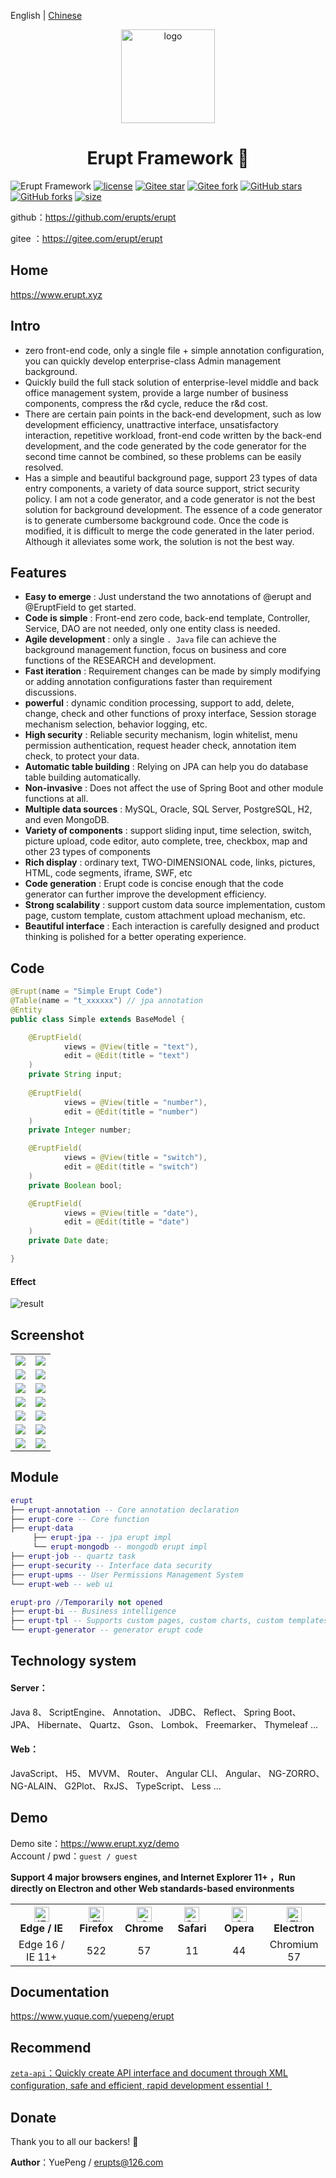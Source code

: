 English | [Chinese](./README-zh.md)

<p align="center"><img src="./erupt-web/src/main/resources/public/erupt.svg" height="150" alt="logo"/></p>
<h1 align="center"> Erupt Framework 🚀 </h1>

![Erupt Framework](https://img.shields.io/badge/Erupt-Framework-brightgreen)
[![license](https://img.shields.io/badge/license-Apache%202-blue)](./LICENSE)
[![Gitee star](https://gitee.com/erupt/erupt/badge/star.svg?theme=dark)](https://gitee.com/erupt/erupt)
[![Gitee fork](https://gitee.com/erupt/erupt/badge/fork.svg?theme=dark)](https://gitee.com/erupt/erupt)
[![GitHub stars](https://img.shields.io/github/stars/erupts/erupt?style=social)](https://github.com/erupts/erupt)
[![GitHub forks](https://img.shields.io/github/forks/erupts/erupt?style=social)](https://github.com/erupts/erupt)
[![size](https://img.shields.io/github/repo-size/erupts/erupt)](./)  

github：https://github.com/erupts/erupt  

gitee ：https://gitee.com/erupt/erupt  

## Home
https://www.erupt.xyz

## Intro
+ zero front-end code, only a single file + simple annotation configuration, you can quickly develop enterprise-class Admin management background.
+ Quickly build the full stack solution of enterprise-level middle and back office management system, provide a large number of business components, compress the r&d cycle, reduce the r&d cost.
+ There are certain pain points in the back-end development, such as low development efficiency, unattractive interface, unsatisfactory interaction, repetitive workload, front-end code written by the back-end development, and the code generated by the code generator for the second time cannot be combined, so these problems can be easily resolved.
+ Has a simple and beautiful background page, support 23 types of data entry components, a variety of data source support, strict security policy.
I am not a code generator, and a code generator is not the best solution for background development. The essence of a code generator is to generate cumbersome background code. Once the code is modified, it is difficult to merge the code generated in the later period. Although it alleviates some work, the solution is not the best way.

## Features
+ **Easy to emerge** : Just understand the two annotations of @erupt and @EruptField to get started.
+ **Code is simple** : Front-end zero code, back-end template, Controller, Service, DAO are not needed, only one entity class is needed.
+ **Agile development** : only a single `. Java` file can achieve the background management function, focus on business and core functions of the RESEARCH and development.
+ **Fast iteration** : Requirement changes can be made by simply modifying or adding annotation configurations faster than requirement discussions.
+ **powerful** : dynamic condition processing, support to add, delete, change, check and other functions of proxy interface, Session storage mechanism selection, behavior logging, etc.
+ **High security** : Reliable security mechanism, login whitelist, menu permission authentication, request header check, annotation item check, to protect your data.
+ **Automatic table building** : Relying on JPA can help you do database table building automatically.
+ **Non-invasive** : Does not affect the use of Spring Boot and other module functions at all.
+ **Multiple data sources** : MySQL, Oracle, SQL Server, PostgreSQL, H2, and even MongoDB.
+ **Variety of components** : support sliding input, time selection, switch, picture upload, code editor, auto complete, tree, checkbox, map and other 23 types of components
+ **Rich display** : ordinary text, TWO-DIMENSIONAL code, links, pictures, HTML, code segments, iframe, SWF, etc
+ **Code generation** : Erupt code is concise enough that the code generator can further improve the development efficiency.
+ **Strong scalability** : support custom data source implementation, custom page, custom template, custom attachment upload mechanism, etc.
+ **Beautiful interface** : Each interaction is carefully designed and product thinking is polished for a better operating experience.

## Code
``` java
@Erupt(name = "Simple Erupt Code")
@Table(name = "t_xxxxxx") // jpa annotation
@Entity
public class Simple extends BaseModel {

    @EruptField(
            views = @View(title = "text"),
            edit = @Edit(title = "text")
    )
    private String input;
    
    @EruptField(
            views = @View(title = "number"),
            edit = @Edit(title = "number")
    )
    private Integer number;

    @EruptField(
            views = @View(title = "switch"),
            edit = @Edit(title = "switch")
    )
    private Boolean bool;

    @EruptField(
            views = @View(title = "date"),
            edit = @Edit(title = "date")
    )
    private Date date;

}
```
#### Effect
![result](readme/simple.gif)

## Screenshot
<table>
    <tr>
        <td><img src="readme/login.png"/></td>
        <td><img src="readme/home.png"/></td>
    </tr>
    <tr>
        <td><img src="readme/role.png"/></td>
        <td><img src="readme/log.png"/></td>
    </tr>
    <tr>
        <td><img src="readme/code.png"/></td>
        <td><img src="readme/job.png"/></td>
    </tr>
    <tr>
        <td><img src="readme/tpl.png"/></td>
        <td><img src="readme/complex.png"/></td>
    </tr>
    <tr>
        <td><img src="readme/goods.png"/></td>
        <td><img src="readme/chart.png"/></td>
    </tr>
    <tr>
        <td><img src="readme/component.png"/></td>
        <td><img src="readme/component-edit.png"/></td>
    </tr>
    <tr>
        <td><img src="readme/bi.png"/></td>
        <td><img src="readme/bi2.png"/></td>
    </tr>
</table>


## Module
```lua
erupt
├── erupt-annotation -- Core annotation declaration
├── erupt-core -- Core function
├── erupt-data
     ├── erupt-jpa -- jpa erupt impl
     └── erupt-mongodb -- mongodb erupt impl
├── erupt-job -- quartz task
├── erupt-security -- Interface data security
├── erupt-upms -- User Permissions Management System
└── erupt-web -- web ui

erupt-pro //Temporarily not opened
├── erupt-bi -- Business intelligence
├── erupt-tpl -- Supports custom pages, custom charts, custom templates and other functions in restraint，Template engine support：freemarker/thymeleaf/H5
└── erupt-generator -- generator erupt code
```

## Technology system
####  Server：
Java 8、 ScriptEngine、 Annotation、 JDBC、 Reflect、 Spring Boot、 JPA、 Hibernate、 Quartz、 Gson、 Lombok、 Freemarker、 Thymeleaf ...

#### Web：
JavaScript、 H5、 MVVM、 Router、 Angular CLI、 Angular、 NG-ZORRO、 NG-ALAIN、 G2Plot、 RxJS、 TypeScript、 Less ...


##  Demo
Demo site：https://www.erupt.xyz/demo  
Account / pwd：`guest / guest`

**Support 4 major browsers engines, and Internet Explorer 11+ ，Run directly on Electron and other Web standards-based environments**

<table>
    <tr>
        <th width="20%" align="center"><img src="https://cdn.jsdelivr.net/gh/alrra/browser-logos/src/edge/edge_48x48.png" alt="IE / Edge" width="24px" height="24px" /> <br> Edge / IE </th>
        <th width="15%" align="center"><img src="https://cdn.jsdelivr.net/gh/alrra/browser-logos/src/firefox/firefox_48x48.png" alt="Firefox" width="24px" height="24px" /><br> Firefox </th>
        <th width="15%" align="center"><img src="https://cdn.jsdelivr.net/gh/alrra/browser-logos/src/chrome/chrome_48x48.png" alt="Chrome" width="24px" height="24px" /> <br> Chrome </th>
        <th width="15%" align="center"><img src="https://cdn.jsdelivr.net/gh/alrra/browser-logos/src/safari/safari_48x48.png" alt="Safari" width="24px" height="24px" /> <br> Safari </th>
        <th width="15%" align="center"><img src="https://cdn.jsdelivr.net/gh/alrra/browser-logos/src/opera/opera_48x48.png" alt="Opera" width="24px" height="24px" /> <br> Opera </th>
        <th width="20%" align="center"><img src="https://cdn.jsdelivr.net/gh/alrra/browser-logos/src/electron/electron_48x48.png" alt="Electron" width="24px" height="24px" /> <br> Electron </th>
    </tr>
    <tr>
        <td align="center">Edge 16 / IE 11+</td>
        <td align="center">522</td>
        <td align="center">57</td>
        <td align="center">11</td>
        <td align="center">44</td>
        <td align="center">Chromium 57</td>
    </tr>
</table>

## Documentation
https://www.yuque.com/yuepeng/erupt

## Recommend
[`zeta-api`：Quickly create API interface and document through XML configuration, safe and efficient, rapid development essential！](https://github.com/erupts/zeta-api)

## Donate
Thank you to all our backers! 🙏


**Author**：YuePeng / erupts@126.com